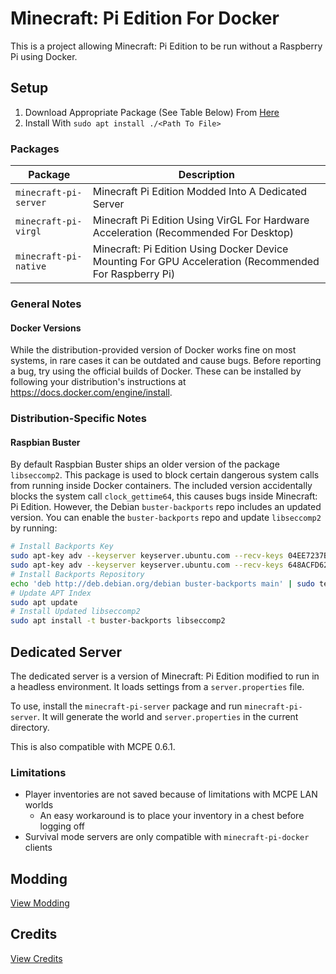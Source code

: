 # Minecraft: Pi Edition For Docker
This is a project allowing Minecraft: Pi Edition to be run without a Raspberry Pi using Docker.

## Setup
1. Download Appropriate Package (See Table Below) From [Here](https://jenkins.thebrokenrail.com/job/minecraft-pi-docker/job/master/lastSuccessfulBuild/artifact/out/deb/)
2. Install With ``sudo apt install ./<Path To File>``

### Packages
| Package | Description |
| --- | --- |
| ``minecraft-pi-server`` | Minecraft Pi Edition Modded Into A Dedicated Server |
| ``minecraft-pi-virgl`` | Minecraft Pi Edition Using VirGL For Hardware Acceleration (Recommended For Desktop) |
| ``minecraft-pi-native`` | Minecraft: Pi Edition Using Docker Device Mounting For GPU Acceleration (Recommended For Raspberry Pi) |

### General Notes

#### Docker Versions
While the distribution-provided version of Docker works fine on most systems, in rare cases it can be outdated and cause bugs. Before reporting a bug, try using the official builds of Docker. These can be installed by following your distribution's instructions at https://docs.docker.com/engine/install.

### Distribution-Specific Notes

#### Raspbian Buster
By default Raspbian Buster ships an older version of the package ``libseccomp2``. This package is used to block certain dangerous system calls from running inside Docker containers. The included version accidentally blocks the system call ``clock_gettime64``, this causes bugs inside Minecraft: Pi Edition. However, the Debian ``buster-backports`` repo includes an updated version. You can enable the ``buster-backports`` repo and update ``libseccomp2`` by running:

```sh
# Install Backports Key
sudo apt-key adv --keyserver keyserver.ubuntu.com --recv-keys 04EE7237B7D453EC
sudo apt-key adv --keyserver keyserver.ubuntu.com --recv-keys 648ACFD622F3D138
# Install Backports Repository
echo 'deb http://deb.debian.org/debian buster-backports main' | sudo tee -a /etc/apt/sources.list
# Update APT Index
sudo apt update
# Install Updated libseccomp2
sudo apt install -t buster-backports libseccomp2
```

## Dedicated Server
The dedicated server is a version of Minecraft: Pi Edition modified to run in a headless environment. It loads settings from a ``server.properties`` file.

To use, install the ``minecraft-pi-server`` package and run ``minecraft-pi-server``. It will generate the world and ``server.properties`` in the current directory.

This is also compatible with MCPE 0.6.1.

### Limitations
- Player inventories are not saved because of limitations with MCPE LAN worlds
  - An easy workaround is to place your inventory in a chest before logging off
- Survival mode servers are only compatible with ``minecraft-pi-docker`` clients

## Modding
[View Modding](MODDING.md)

## Credits
[View Credits](CREDITS.md)
